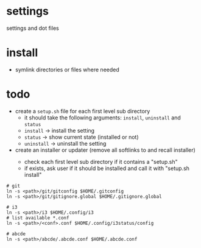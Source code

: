 # settings

settings and dot files

# install

* symlink directories or files where needed

# todo

* create a `setup.sh` file for each first level sub directory
    * it should take the following arguments: `install`, `uninstall` and `status`
    * `install` -> install the setting
    * `status` -> show current state (installed or not)
    * `uninstall` -> uninstall the setting
* create an installer or updater (remove all softlinks to <path> and recall installer)
    * check each first level sub directory if it contains a "setup.sh"
    * if exists, ask user if it should be installed and call it with "setup.sh install"

```
# git
ln -s <path>/git/gitconfig $HOME/.gitconfig
ln -s <path>/git/gitignore.global $HOME/.gitignore.global

# i3
ln -s <path>/i3 $HOME/.config/i3
# list available *.conf
ln -s <path>/<conf>.conf $HOME/.config/i3status/config

# abcde
ln -s <path>/abcde/.abcde.conf $HOME/.abcde.conf
```
